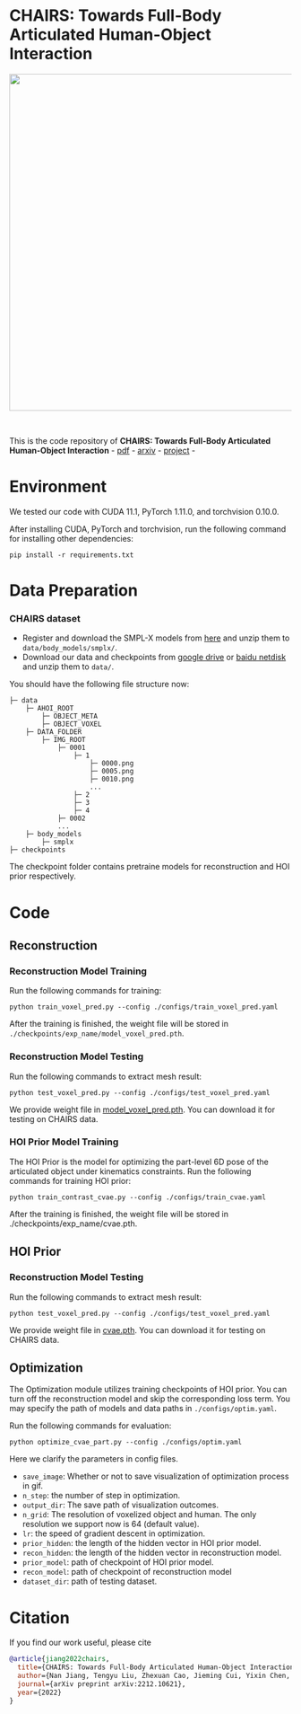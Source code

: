 # CHAIRS: Towards Full-Body Articulated Human-Object Interaction
<p align="center"><img src="docs/teaser.png" width="600px"/></p></br>

This is the code repository of **CHAIRS: Towards Full-Body Articulated Human-Object Interaction** - [pdf](https://arxiv.org/pdf/2212.10621.pdf) - [arxiv](http://arxiv.org/abs/2212.10621) - [project](https://jnnan.github.io/project/chairs) -


# Environment
We tested our code with CUDA 11.1, PyTorch 1.11.0, and torchvision 0.10.0. 

After installing CUDA, PyTorch and torchvision, run the following command for installing other dependencies:
```shell
pip install -r requirements.txt
```

# Data Preparation
### CHAIRS dataset
* Register and download the SMPL-X models from [here](https://smpl-x.is.tue.mpg.de/download.php) and unzip them to `data/body_models/smplx/`. 
* Download our data and checkpoints from [google drive](https://drive.google.com/file/d/1Buh80YimVzKsdEn9gk00CSGEUsKmkAJT/view?usp=sharing) or [baidu netdisk]() and unzip them to `data/`.

You should have the following file structure now: 

```
├─ data
    ├─ AHOI_ROOT
        ├─ OBJECT_META
        ├─ OBJECT_VOXEL
    ├─ DATA_FOLDER
        ├─ IMG_ROOT
            ├─ 0001
                ├─ 1
                    ├─ 0000.png
                    ├─ 0005.png
                    ├─ 0010.png
                    ...
                ├─ 2
                ├─ 3
                ├─ 4
            ├─ 0002
            ...
    ├─ body_models
        ├─ smplx
├─ checkpoints
```
The checkpoint folder contains pretraine models for reconstruction and HOI prior respectively.


# Code

## Reconstruction
### Reconstruction Model Training
Run the following commands for training:
```shell
python train_voxel_pred.py --config ./configs/train_voxel_pred.yaml
```
After the training is finished, the weight file will be stored in `./checkpoints/exp_name/model_voxel_pred.pth`.
### Reconstruction Model Testing
Run the following commands to extract mesh result:
```shell
python test_voxel_pred.py --config ./configs/test_voxel_pred.yaml
```
We provide weight file in [model_voxel_pred.pth](https://drive.google.com/file/d/1Buh80YimVzKsdEn9gk00CSGEUsKmkAJT/view?usp=sharing). You can download it for testing on CHAIRS data.

### HOI Prior Model Training
The HOI Prior is the model for optimizing the part-level 6D pose of the articulated object under kinematics constraints. Run the following commands for training HOI prior:
```shell
python train_contrast_cvae.py --config ./configs/train_cvae.yaml
```
After the training is finished, the weight file will be stored in ./checkpoints/exp_name/cvae.pth.

## HOI Prior

### Reconstruction Model Testing
Run the following commands to extract mesh result:
```shell
python test_voxel_pred.py --config ./configs/test_voxel_pred.yaml
```
We provide weight file in [cvae.pth](https://drive.google.com/file/d/1Buh80YimVzKsdEn9gk00CSGEUsKmkAJT/view?usp=sharing). You can download it for testing on CHAIRS data.

## Optimization

The Optimization module utilizes training checkpoints of HOI prior. You can turn off the reconstruction model and skip the corresponding loss term. You may specify the path of models and data paths in `./configs/optim.yaml`.

Run the following commands for evaluation:
```shell
python optimize_cvae_part.py --config ./configs/optim.yaml
```

Here we clarify the parameters in config files.

- `save_image`: Whether or not to save visualization of optimization process in gif.
- `n_step`: the number of step in optimization.
- `output_dir`: The save path of visualization outcomes.
- `n_grid`: The resolution of voxelized object and human. The only resolution we support now is 64 (default value).
- `lr`: the speed of gradient descent in optimization.
- `prior_hidden`: the length of the hidden vector in HOI prior model.
- `recon_hidden`: the length of the hidden vector in reconstruction model.
- `prior_model`: path of checkpoint of HOI prior model.
- `recon_model`: path of checkpoint of reconstruction model
- `dataset_dir`: path of testing dataset.

# Citation
If you find our work useful, please cite
```BibTeX
@article{jiang2022chairs,
  title={CHAIRS: Towards Full-Body Articulated Human-Object Interaction},
  author={Nan Jiang, Tengyu Liu, Zhexuan Cao, Jieming Cui, Yixin Chen, He Wang, Yixin Zhu, Siyuan Huang},
  journal={arXiv preprint arXiv:2212.10621},
  year={2022}
}
```


